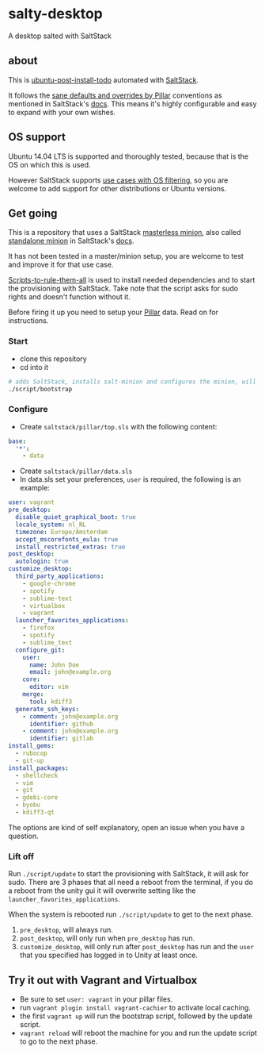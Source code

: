 # salty-desktop

A desktop salted with SaltStack

## about

This is [ubuntu-post-install-todo](https://github.com/robkorv/ubuntu-post-install-todo) automated with [SaltStack](https://github.com/saltstack/salt).

It follows the [sane defaults and overrides by Pillar](https://docs.saltstack.com/en/2015.5/topics/development/conventions/formulas.html#sane-defaults)
conventions as mentioned in SaltStack's [docs](https://docs.saltstack.com/en/2015.5/). This means it's highly configurable
and easy to expand with your own wishes.

## OS support

Ubuntu 14.04 LTS is supported and thoroughly tested, because that is the OS on which this is used.

However SaltStack supports [use cases with OS filtering](https://docs.saltstack.com/en/2015.5/topics/development/conventions/formulas.html#abstracting-static-defaults-into-a-lookup-table), so you are welcome to add support for other distributions or Ubuntu versions.

## Get going

This is a repository that uses a SaltStack [masterless minion](https://docs.saltstack.com/en/2015.5/topics/tutorials/quickstart.html), also called [standalone minion](https://docs.saltstack.com/en/2015.5/topics/tutorials/standalone_minion.html) in SaltStack's [docs](https://docs.saltstack.com/en/2015.5/).

It has not been tested in a master/minion setup, you are welcome to test and improve it for that use case.

[Scripts-to-rule-them-all](https://github.com/github/scripts-to-rule-them-all) is used to install needed dependencies and
to start the provisioning with SaltStack. Take note that the script asks for sudo rights and doesn't function without it.

Before firing it up you need to setup your [Pillar](https://docs.saltstack.com/en/2015.5/topics/pillar/index.html) data.
Read on for instructions.

### Start

* clone this repository
* cd into it
```bash
# adds SaltStack, installs salt-minion and configures the minion, will ask for sudo
./script/bootstrap
```

### Configure

* Create `saltstack/pillar/top.sls` with the following content:
```yaml
base:
  '*':
    - data
```

* Create `saltstack/pillar/data.sls`
* In data.sls set your preferences, `user` is required, the following is an example:
```yaml
user: vagrant
pre_desktop:
  disable_quiet_graphical_boot: true
  locale_system: nl_NL
  timezone: Europe/Amsterdam
  accept_mscorefonts_eula: true
  install_restricted_extras: true
post_desktop:
  autologin: true
customize_desktop:
  third_party_applications:
    - google-chrome
    - spotify
    - sublime-text
    - virtualbox
    - vagrant
  launcher_favorites_applications:
    - firefox
    - spotify
    - sublime_text
  configure_git:
    user:
      name: John Doe
      email: john@example.org
    core:
      editor: vim
    merge:
      tool: kdiff3
  generate_ssh_keys:
    - comment: john@example.org
      identifier: github
    - comment: john@example.org
      identifier: gitlab
install_gems:
  - rubocop
  - git-up
install_packages:
  - shellcheck
  - vim
  - git
  - gdebi-core
  - byobu
  - kdiff3-qt
```

The options are kind of self explanatory, open an issue when you have a question.

### Lift off

Run `./script/update` to start the provisioning with SaltStack, it will ask for sudo.
There are 3 phases that all need a reboot from the terminal, if you do a reboot from the
unity gui it will overwrite setting like the `launcher_favorites_applications`.

When the system is rebooted run `./script/update` to get to the next phase.

1. `pre_desktop`, will always run.
2. `post_desktop`, will only run when `pre_desktop` has run.
3. `customize_desktop`, will only run after `post_desktop` has run and the `user` that you specified has logged in to Unity at least once.

## Try it out with Vagrant and Virtualbox

* Be sure to set `user: vagrant` in your pillar files.
* run `vagrant plugin install vagrant-cachier` to activate local caching.
* the first `vagrant up` will run the bootstrap script, followed by the update script.
* `vagrant reload` will reboot the machine for you and run the update script to go to the next phase.
